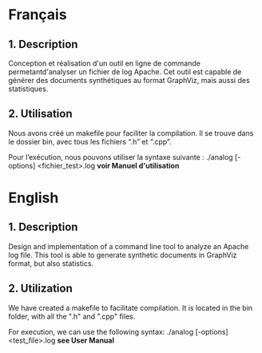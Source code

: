 # Français

## 1. Description 

Conception et réalisation d'un outil en ligne de commande permetantd'analyser un fichier de log Apache. Cet outil est capable
de générer des documents synthétiques au format GraphViz, mais aussi des statistiques.

## 2. Utilisation

Nous avons créé un makefile pour faciliter la compilation. Il se trouve dans le dossier bin, avec tous les
fichiers “.h” et “.cpp”.

Pour l’exécution, nous pouvons utiliser la syntaxe suivante : ./analog [-options] <fichier_test>.log **voir Manuel d'utilisation**


# English

## 1. Description 

Design and implementation of a command line tool to analyze an Apache log file. This tool is able to
generate synthetic documents in GraphViz format, but also statistics.

## 2. Utilization

We have created a makefile to facilitate compilation. It is located in the bin folder, with all the
".h" and ".cpp" files.

For execution, we can use the following syntax: ./analog [-options] <test_file>.log **see User Manual**
